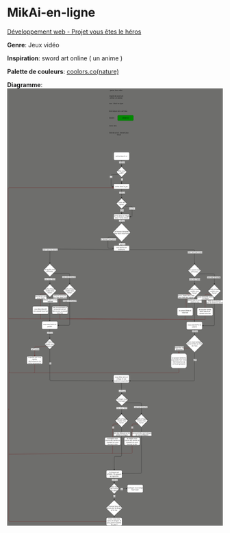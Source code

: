 # MikAi-en-ligne

[Développement web - Projet vous êtes le héros](https://smnarnold.com/projets/vous-etes-le-heros)

 **Genre**: Jeux vidéo
 
 **Inspiration**: sword art online ( un anime )
 
 **Palette de couleurs**: [coolors.co(nature)](https://coolors.co/fffd98-bde4a7-b3d2b2-9fbbcc-7a9cc6)
 
 **Diagramme**: ![](assets/tourangeau_mikael_synopsis2.png)
